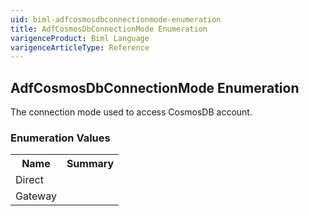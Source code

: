 ```yaml
---
uid: biml-adfcosmosdbconnectionmode-enumeration
title: AdfCosmosDbConnectionMode Enumeration
varigenceProduct: Biml Language
varigenceArticleType: Reference
---
```


## AdfCosmosDbConnectionMode Enumeration<div class="LanguageSummary"><div class ="SummaryItem">The connection mode used to access CosmosDB account.</div></div><div class="EnumValueGroup">### Enumeration Values<table id="EnumValue" class="MemberList"><tbody><tr><th class="MemberNameColumnHeader">Name</th><th class="MemberSummaryColumnHeader">Summary</th></tr><tr class="cd0"><td class="MemberName">Direct</td><td class="MemberSummary"></td></tr><tr class="cd1"><td class="MemberName">Gateway</td><td class="MemberSummary"></td></tr></tbody></table></div>